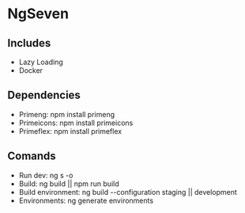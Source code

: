 # NgSeven

## Includes
- Lazy Loading
- Docker

## Dependencies
- Primeng:      npm install primeng
- Primeicons:   npm install primeicons
- Primeflex:    npm install primeflex

## Comands
- Run dev: ng s -o
- Build: ng build || npm run build
- Build environment: ng build --configuration staging || development 
- Environments: ng generate environments

